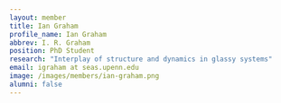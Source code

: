 ```yaml
---
layout: member
title: Ian Graham
profile_name: Ian Graham
abbrev: I. R. Graham
position: PhD Student
research: "Interplay of structure and dynamics in glassy systems"
email: igraham at seas.upenn.edu
image: /images/members/ian-graham.png
alumni: false
---
```


